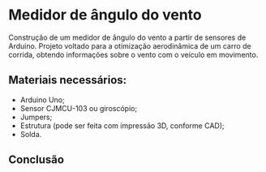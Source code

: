 # Medidor de ângulo do vento

Construção de um medidor de ângulo do vento a partir de sensores de Arduino. Projeto voltado para a otimização aerodinâmica de um carro de corrida, obtendo informações sobre o vento com o veículo em movimento.

## Materiais necessários:
- Arduino Uno;
- Sensor CJMCU-103 ou giroscópio;
- Jumpers;
- Estrutura (pode ser feita com impressão 3D, conforme CAD);
- Solda.

## Conclusão
